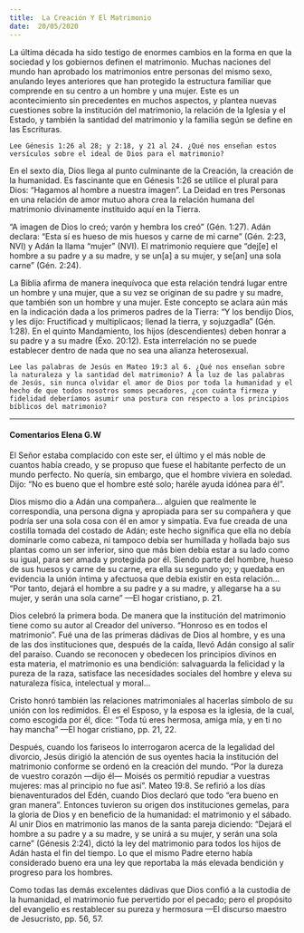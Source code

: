 ```yaml
---
title:  La Creación Y El Matrimonio
date:  20/05/2020
---
```


La última década ha sido testigo de enormes cambios en la forma en que la sociedad y los gobiernos definen el matrimonio. Muchas naciones del mundo han aprobado los matrimonios entre personas del mismo sexo, anulando leyes anteriores que han protegido la estructura familiar que comprende en su centro a un hombre y una mujer. Este es un acontecimiento sin precedentes en muchos aspectos, y plantea nuevas cuestiones sobre la institución del matrimonio, la relación de la Iglesia y el Estado, y también la santidad del matrimonio y la familia según se define en las Escrituras.

`Lee Génesis 1:26 al 28; y 2:18, y 21 al 24. ¿Qué nos enseñan estos versículos sobre el ideal de Dios para el matrimonio?`

En el sexto día, Dios llega al punto culminante de la Creación, la creación de la humanidad. Es fascinante que en Génesis 1:26 se utilice el plural para Dios: “Hagamos al hombre a nuestra imagen”. La Deidad en tres Personas en una relación de amor mutuo ahora crea la relación humana del matrimonio divinamente instituido aquí en la Tierra.

“A imagen de Dios lo creó; varón y hembra los creó” (Gén. 1:27). Adán declara: “Esta sí es hueso de mis huesos y carne de mi carne” (Gén. 2:23, NVI) y Adán la llama “mujer” (NVI). El matrimonio requiere que “dej[e] el hombre a su padre y a su madre, y se un[a] a su mujer, y se[an] una sola carne” (Gén. 2:24).

La Biblia afirma de manera inequívoca que esta relación tendrá lugar entre un hombre y una mujer, que a su vez se originan de su padre y su madre, que también son un hombre y una mujer. Este concepto se aclara aún más en la indicación dada a los primeros padres de la Tierra: “Y los bendijo Dios, y les dijo: Fructificad y multiplicaos; llenad la tierra, y sojuzgadla” (Gén. 1:28). En el quinto Mandamiento, los hijos (descendientes) deben honrar a su padre y a su madre (Éxo. 20:12). Esta interrelación no se puede establecer dentro de nada que no sea una alianza heterosexual.

`Lee las palabras de Jesús en Mateo 19:3 al 6. ¿Qué nos enseñan sobre la naturaleza y la santidad del matrimonio? A la luz de las palabras de Jesús, sin nunca olvidar el amor de Dios por toda la humanidad y el hecho de que todos nosotros somos pecadores, ¿con cuánta firmeza y fidelidad deberíamos asumir una postura con respecto a los principios bíblicos del matrimonio?`

---

#### Comentarios Elena G.W

El Señor estaba complacido con este ser, el último y el más noble de cuantos había creado, y se propuso que fuese el habitante perfecto de un mundo perfecto. No quería, sin embargo, que el hombre viviera en soledad. Dijo: “No es bueno que el hombre esté solo; haréle ayuda idónea para él”.

Dios mismo dio a Adán una compañera… alguien que realmente le correspondía, una persona digna y apropiada para ser su compañera y que podría ser una sola cosa con él en amor y simpatía. Eva fue creada de una costilla tomada del costado de Adán; este hecho significa que ella no debía dominarle como cabeza, ni tampoco debía ser humillada y hollada bajo sus plantas como un ser inferior, sino que más bien debía estar a su lado como su igual, para ser amada y protegida por él. Siendo parte del hombre, hueso de sus huesos y carne de su carne, era ella su segundo yo; y quedaba en evidencia la unión íntima y afectuosa que debía existir en esta relación… “Por tanto, dejará el hombre a su padre y a su madre, y allegarse ha a su mujer, y serán una sola carne” —El hogar cristiano, p. 21.

Dios celebró la primera boda. De manera que la institución del matrimonio tiene como su autor al Creador del universo. “Honroso es en todos el matrimonio”. Fué una de las primeras dádivas de Dios al hombre, y es una de las dos instituciones que, después de la caída, llevó Adán consigo al salir del paraíso. Cuando se reconocen y obedecen los principios divinos en esta materia, el matrimonio es una bendición: salvaguarda la felicidad y la pureza de la raza, satisface las necesidades sociales del hombre y eleva su naturaleza física, intelectual y moral…

Cristo honró también las relaciones matrimoniales al hacerlas símbolo de su unión con los redimidos. Él es el Esposo, y la esposa es la iglesia, de la cual, como escogida por él, dice: “Toda tú eres hermosa, amiga mía, y en ti no hay mancha” —El hogar cristiano, pp. 21, 22.

Después, cuando los fariseos lo interrogaron acerca de la legalidad del divorcio, Jesús dirigió la atención de sus oyentes hacia la institución del matrimonio conforme se ordenó en la creación del mundo. “Por la dureza de vuestro corazón —dijo él— Moisés os permitió repudiar a vuestras mujeres: mas al principio no fue así”. Mateo 19:8. Se refirió a los días bienaventurados del Edén, cuando Dios declaró que todo “era bueno en gran manera”. Entonces tuvieron su origen dos instituciones gemelas, para la gloria de Dios y en beneficio de la humanidad: el matrimonio y el sábado. Al unir Dios en matrimonio las manos de la santa pareja diciendo: “Dejará el hombre a su padre y a su madre, y se unirá a su mujer, y serán una sola carne” (Génesis 2:24), dictó la ley del matrimonio para todos los hijos de Adán hasta el fin del tiempo. Lo que el mismo Padre eterno había considerado bueno era una ley que reportaba la más elevada bendición y progreso para los hombres.

Como todas las demás excelentes dádivas que Dios confió a la custodia de la humanidad, el matrimonio fue pervertido por el pecado; pero el propósito del evangelio es restablecer su pureza y hermosura —El discurso maestro de Jesucristo, pp. 56, 57.